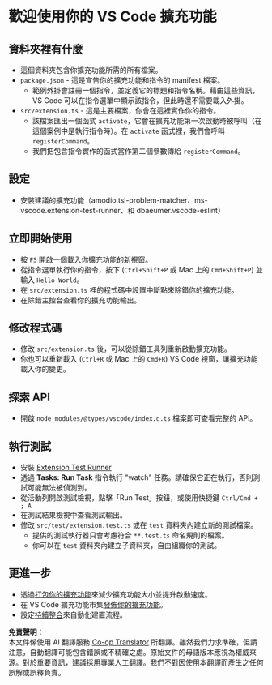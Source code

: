 <!--
CO_OP_TRANSLATOR_METADATA:
{
  "original_hash": "62b2632720dd39ef391d6b60b9b4bfb8",
  "translation_date": "2025-05-08T06:47:23+00:00",
  "source_file": "code/09.UpdateSamples/Aug/vscode/phiext/vsc-extension-quickstart.md",
  "language_code": "tw"
}
-->
# 歡迎使用你的 VS Code 擴充功能

## 資料夾裡有什麼

* 這個資料夾包含你擴充功能所需的所有檔案。
* `package.json` - 這是宣告你的擴充功能和指令的 manifest 檔案。
  * 範例外掛會註冊一個指令，並定義它的標題和指令名稱。藉由這些資訊，VS Code 可以在指令選單中顯示該指令，但此時還不需要載入外掛。
* `src/extension.ts` - 這是主要檔案，你會在這裡實作你的指令。
  * 該檔案匯出一個函式 `activate`，它會在擴充功能第一次啟動時被呼叫（在這個案例中是執行指令時）。在 `activate` 函式裡，我們會呼叫 `registerCommand`。
  * 我們把包含指令實作的函式當作第二個參數傳給 `registerCommand`。

## 設定

* 安裝建議的擴充功能（amodio.tsl-problem-matcher、ms-vscode.extension-test-runner、和 dbaeumer.vscode-eslint）

## 立即開始使用

* 按 `F5` 開啟一個載入你擴充功能的新視窗。
* 從指令選單執行你的指令，按下 (`Ctrl+Shift+P` 或 Mac 上的 `Cmd+Shift+P`) 並輸入 `Hello World`。
* 在 `src/extension.ts` 裡的程式碼中設置中斷點來除錯你的擴充功能。
* 在除錯主控台查看你的擴充功能輸出。

## 修改程式碼

* 修改 `src/extension.ts` 後，可以從除錯工具列重新啟動擴充功能。
* 你也可以重新載入 (`Ctrl+R` 或 Mac 上的 `Cmd+R`) VS Code 視窗，讓擴充功能載入你的變更。

## 探索 API

* 開啟 `node_modules/@types/vscode/index.d.ts` 檔案即可查看完整的 API。

## 執行測試

* 安裝 [Extension Test Runner](https://marketplace.visualstudio.com/items?itemName=ms-vscode.extension-test-runner)
* 透過 **Tasks: Run Task** 指令執行 "watch" 任務。請確保它正在執行，否則測試可能無法被偵測到。
* 從活動列開啟測試檢視，點擊「Run Test」按鈕，或使用快捷鍵 `Ctrl/Cmd + ; A`
* 在測試結果檢視中查看測試輸出。
* 修改 `src/test/extension.test.ts` 或在 `test` 資料夾內建立新的測試檔案。
  * 提供的測試執行器只會考慮符合 `**.test.ts` 命名規則的檔案。
  * 你可以在 `test` 資料夾內建立子資料夾，自由組織你的測試。

## 更進一步

* 透過[打包你的擴充功能](https://code.visualstudio.com/api/working-with-extensions/bundling-extension)來減少擴充功能大小並提升啟動速度。
* 在 VS Code 擴充功能市集[發佈你的擴充功能](https://code.visualstudio.com/api/working-with-extensions/publishing-extension)。
* 設定[持續整合](https://code.visualstudio.com/api/working-with-extensions/continuous-integration)來自動化建置流程。

**免責聲明**：  
本文件係使用 AI 翻譯服務 [Co-op Translator](https://github.com/Azure/co-op-translator) 所翻譯。雖然我們力求準確，但請注意，自動翻譯可能包含錯誤或不精確之處。原始文件的母語版本應視為權威來源。對於重要資訊，建議採用專業人工翻譯。我們不對因使用本翻譯而產生之任何誤解或誤釋負責。